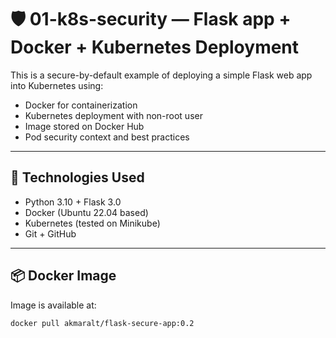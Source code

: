 # 🛡️ 01-k8s-security — Flask app + Docker + Kubernetes Deployment

This is a secure-by-default example of deploying a simple Flask web app into Kubernetes using:

- Docker for containerization
- Kubernetes deployment with non-root user
- Image stored on Docker Hub
- Pod security context and best practices

---

## 🚀 Technologies Used

- Python 3.10 + Flask 3.0
- Docker (Ubuntu 22.04 based)
- Kubernetes (tested on Minikube)
- Git + GitHub

---

## 📦 Docker Image

Image is available at:

```bash
docker pull akmaralt/flask-secure-app:0.2